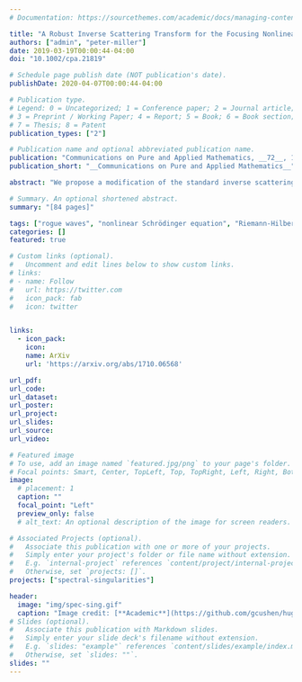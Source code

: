 ```yaml
---
# Documentation: https://sourcethemes.com/academic/docs/managing-content/

title: "A Robust Inverse Scattering Transform for the Focusing Nonlinear Schrödinger Equation"
authors: ["admin", "peter-miller"]
date: 2019-03-19T00:00:44-04:00
doi: "10.1002/cpa.21819"

# Schedule page publish date (NOT publication's date).
publishDate: 2020-04-07T00:00:44-04:00

# Publication type.
# Legend: 0 = Uncategorized; 1 = Conference paper; 2 = Journal article;
# 3 = Preprint / Working Paper; 4 = Report; 5 = Book; 6 = Book section;
# 7 = Thesis; 8 = Patent
publication_types: ["2"]

# Publication name and optional abbreviated publication name.
publication: "Communications on Pure and Applied Mathematics, __72__, 1722--1805, 2019"
publication_short: "__Communications on Pure and Applied Mathematics__"

abstract: "We propose a modification of the standard inverse scattering transform for the focusing nonlinear Schrödinger equation (also other equations by natural generalization) formulated with nonzero boundary conditions at infinity. The purpose is to deal with arbitrary‐order poles and potentially severe spectral singularities in a simple and unified way. As an application, we use the modified transform to place the Peregrine solution and related higher‐order 'rogue wave' solutions in an inverse‐scattering context for the first time. This allows one to directly study properties of these solutions such as their dynamical or structural stability, or their asymptotic behavior in the limit of high order. The modified transform method also allows rogue waves to be generated on top of other structures by elementary Darboux transformations rather than the generalized Darboux transformations in the literature or other related limit processes."

# Summary. An optional shortened abstract.
summary: "[84 pages]"

tags: ["rogue waves", "nonlinear Schrödinger equation", "Riemann-Hilbert problems", "spectral singularities", "inverse-scattering transform"]
categories: []
featured: true

# Custom links (optional).
#   Uncomment and edit lines below to show custom links.
# links:
# - name: Follow
#   url: https://twitter.com
#   icon_pack: fab
#   icon: twitter


links:
  - icon_pack:
    icon:
    name: ArXiv
    url: 'https://arxiv.org/abs/1710.06568'

url_pdf:
url_code:
url_dataset:
url_poster:
url_project:
url_slides:
url_source:
url_video:

# Featured image
# To use, add an image named `featured.jpg/png` to your page's folder.
# Focal points: Smart, Center, TopLeft, Top, TopRight, Left, Right, BottomLeft, Bottom, BottomRight.
image:
  # placement: 1
  caption: ""
  focal_point: "Left"
  preview_only: false
  # alt_text: An optional description of the image for screen readers.

# Associated Projects (optional).
#   Associate this publication with one or more of your projects.
#   Simply enter your project's folder or file name without extension.
#   E.g. `internal-project` references `content/project/internal-project/index.md`.
#   Otherwise, set `projects: []`.
projects: ["spectral-singularities"]

header:
  image: "img/spec-sing.gif"
  caption: "Image credit: [**Academic**](https://github.com/gcushen/hugo-academic/)"
# Slides (optional).
#   Associate this publication with Markdown slides.
#   Simply enter your slide deck's filename without extension.
#   E.g. `slides: "example"` references `content/slides/example/index.md`.
#   Otherwise, set `slides: ""`.
slides: ""
---
```

